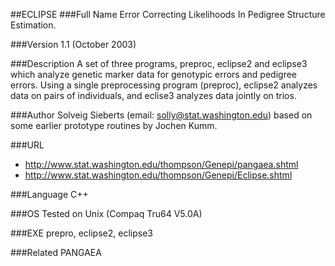 ##ECLIPSE
###Full Name
Error Correcting Likelihoods In Pedigree Structure Estimation.

###Version
1.1 (October 2003)

###Description
A set of three programs, preproc, eclipse2 and eclipse3 which analyze genetic marker data for genotypic errors and pedigree errors. Using a single preprocessing program (preproc), eclipse2 analyzes data on pairs of individuals, and eclise3 analyzes data jointly on trios.

###Author
Solveig Sieberts (email: solly@stat.washington.edu) based on some earlier prototype routines by Jochen Kumm.

###URL
* http://www.stat.washington.edu/thompson/Genepi/pangaea.shtml
* http://www.stat.washington.edu/thompson/Genepi/Eclipse.shtml

###Language
C++

###OS
Tested on Unix (Compaq Tru64 V5.0A)

###EXE
prepro, eclipse2, eclipse3

###Related
PANGAEA


